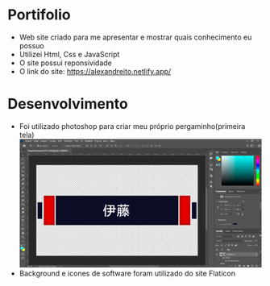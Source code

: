 # Portifolio

- Web site criado para me apresentar e mostrar quais conhecimento eu possuo
- Utilizei Html, Css e JavaScript
- O site possui reponsividade
- O link do site: https://alexandreito.netlify.app/

# Desenvolvimento

- Foi utilizado photoshop para criar meu próprio pergaminho(primeira tela)
![alt text](/img/photoshop.png)
- Background e icones de software foram utilizado do site Flaticon